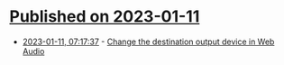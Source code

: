 # [Published on 2023-01-11](index.md)

* [2023-01-11, 07:17:37](https://news.ycombinator.com/item?id=34335957) - [Change the destination output device in Web Audio](https://developer.chrome.com/blog/audiocontext-setsinkid/)
